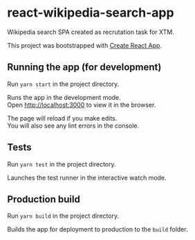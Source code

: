 # react-wikipedia-search-app

Wikipedia search SPA created as recrutation task for XTM.

This project was bootstrapped with [Create React App](https://github.com/facebook/create-react-app).

## Running the app (for development)

Run `yarn start` in the project directory.

Runs the app in the development mode.<br />
Open [http://localhost:3000](http://localhost:3000) to view it in the browser.

The page will reload if you make edits.<br />
You will also see any lint errors in the console.

## Tests

Run `yarn test` in the project directory.

Launches the test runner in the interactive watch mode.<br />

## Production build

Run `yarn build` in the project directory.

Builds the app for deployment to production to the `build` folder.<br />